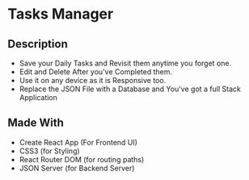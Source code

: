 # Tasks Manager

## Description
- Save your Daily Tasks and Revisit them anytime you forget one.
- Edit and Delete After you've Completed them.
- Use it on any device as it is Responsive too.
- Replace the JSON File with a Database and You've got a full Stack Application


## Made With
- Create React App (For Frontend UI)
- CSS3 (for Styling)
- React Router DOM (for routing paths)
- JSON Server (for Backend Server)

